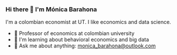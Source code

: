 ### Hi there 👋 I'm Mónica Barahona

I'm a colombian economist at UT. I like economics and data science.

- 🔭 Professor of economics at colombian university
- 🌱 I'm learning about behavioral economics and big data
- 📧 Ask me about anything: monica_barahona@outlook.com
